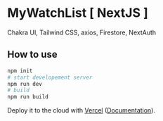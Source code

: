 # MyWatchList [ NextJS ]
Chakra UI, Tailwind CSS, axios, Firestore, NextAuth

## How to use

```bash
npm init
# start developement server
npm run dev
# build
npm run build
```

Deploy it to the cloud with [Vercel](https://vercel.com/new?utm_source=github&utm_medium=readme&utm_campaign=next-example) ([Documentation](https://nextjs.org/docs/deployment)).
